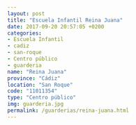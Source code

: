 ```yaml
---
layout: post
title: "Escuela Infantil Reina Juana"
date: 2017-09-20 20:57:05 +0200
categories:
- Escuela Infantil
- cadiz
- san-roque
- Centro público
- guarderia
name: "Reina Juana"
province: "Cádiz"
location: "San Roque"
code: "11011354"
type: "Centro público"
img: guarderia.jpg
permalink: /guarderias/reina-juana.html
---
```

